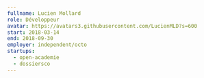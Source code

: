 ```yaml
---
fullname: Lucien Mollard
role: Développeur
avatar: https://avatars3.githubusercontent.com/LucienMLD?s=600
start: 2018-03-14
end: 2018-09-30
employer: independent/octo
startups:
  - open-academie
  - dossiersco
---
```

